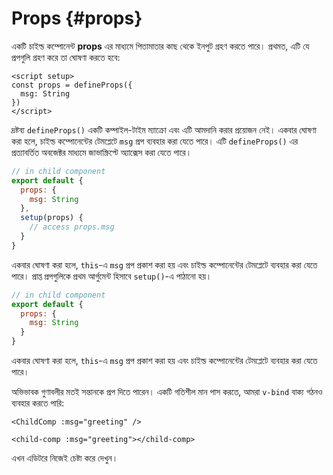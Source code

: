 # Props {#props}

একটি  চাইল্ড কম্পোনেন্ট **props** এর মাধ্যমে পিতামাতার কাছ থেকে ইনপুট গ্রহণ করতে পারে। প্রথমত, এটি যে প্রপগুলি গ্রহণ করে তা ঘোষণা করতে হবে:

<div class="composition-api">
<div class="sfc">

```vue [ChildComp.vue]
<script setup>
const props = defineProps({
  msg: String
})
</script>
```

দ্রষ্টব্য `defineProps()` একটি কম্পাইল-টাইম ম্যাক্রো এবং এটি আমদানি করার প্রয়োজন নেই। একবার ঘোষণা করা হলে,  চাইল্ড কম্পোনেন্টের টেমপ্লেটে `msg` প্রপ ব্যবহার করা যেতে পারে। এটি `defineProps()` এর প্রত্যাবর্তিত অবজেক্টর মাধ্যমে জাভাস্ক্রিপ্টে অ্যাক্সেস করা যেতে পারে।

</div>

<div class="html">

```js
// in child component
export default {
  props: {
    msg: String
  },
  setup(props) {
    // access props.msg
  }
}
```

একবার ঘোষণা করা হলে, `this`-এ `msg` প্রপ প্রকাশ করা হয় এবং  চাইল্ড কম্পোনেন্টের টেমপ্লেটে ব্যবহার করা যেতে পারে। প্রাপ্ত প্রপগুলিকে প্রথম আর্গুমেন্ট হিসাবে `setup()`-এ পাঠানো হয়।

</div>

</div>

<div class="options-api">

```js
// in child component
export default {
  props: {
    msg: String
  }
}
```

একবার ঘোষণা করা হলে, `this`-এ `msg` প্রপ প্রকাশ করা হয় এবং  চাইল্ড কম্পোনেন্টের টেমপ্লেটে ব্যবহার করা যেতে পারে।

</div>

অভিভাবক গুণাবলীর মতই সন্তানকে প্রপ দিতে পারেন। একটি গতিশীল মান পাস করতে, আমরা `v-bind` বাক্য গঠনও ব্যবহার করতে পারি:

<div class="sfc">

```vue-html
<ChildComp :msg="greeting" />
```

</div>
<div class="html">

```vue-html
<child-comp :msg="greeting"></child-comp>
```

</div>

এখন এডিটরে নিজেই চেষ্টা করে দেখুন।

